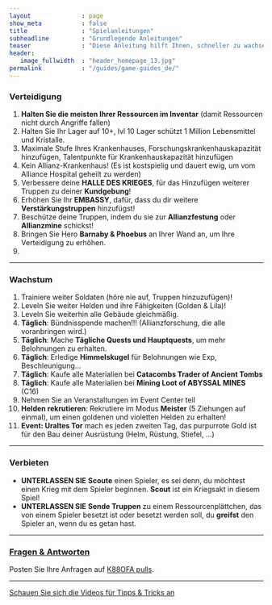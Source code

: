 ```yaml
---
layout              : page
show_meta           : false
title               : "Spielanleitungen"
subheadline         : "Grundlegende Anleitungen"
teaser              : "Diese Anleitung hilft Ihnen, schneller zu wachsen!"
header:
   image_fullwidth  : "header_homepage_13.jpg"
permalink           : "/guides/game-guides_de/"
---
```

### Verteidigung
1. **Halten Sie die meisten Ihrer Ressourcen im Inventar** (damit Ressourcen nicht durch Angriffe fallen)
2. Halten Sie Ihr Lager auf 10+, lvl 10 Lager schützt 1 Million Lebensmittel und Kristalle.
3. Maximale Stufe Ihres Krankenhauses, Forschungskrankenhauskapazität hinzufügen, Talentpunkte für Krankenhauskapazität hinzufügen
4. Kein Allianz-Krankenhaus! (Es ist kostspielig und dauert ewig, um vom Alliance Hospital geheilt zu werden)
5. Verbessere deine **HALLE DES KRIEGES**, für das Hinzufügen weiterer Truppen zu deiner **Kundgebung**!
6. Erhöhen Sie Ihr **EMBASSY**, dafür, dass du dir weitere **Verstärkungstruppen** hinzufügst!
7. Beschütze deine Truppen, indem du sie zur **Allianzfestung** oder **Allianzmine** schickst!
8. Bringen Sie Hero **Barnaby & Phoebus** an Ihrer Wand an, um Ihre Verteidigung zu erhöhen.
9. 
---
### Wachstum
1. Trainiere weiter Soldaten (höre nie auf, Truppen hinzuzufügen)!
2. Leveln Sie weiter Helden und ihre Fähigkeiten (Golden & Lila)!
3. Leveln Sie weiterhin alle Gebäude gleichmäßig. 
4. **Täglich**: Bündnisspende machen!!! (Allianzforschung, die alle voranbringen wird.)
5. **Täglich**: Mache **Tägliche Quests und Hauptquests**, um mehr Belohnungen zu erhalten.
6. **Täglich**: Erledige **Himmelskugel** für Belohnungen wie Exp, Beschleunigung...
7. **Täglich**: Kaufe alle Materialien bei **Catacombs Trader of Ancient Tombs**
8. **Täglich**: Kaufe alle Materialien bei **Mining Loot of ABYSSAL MINES** (C16)
9. Nehmen Sie an Veranstaltungen im Event Center teil
10. **Helden rekrutieren**: Rekrutiere im Modus **Meister** (5 Ziehungen auf einmal), um einen goldenen und violetten Helden zu erhalten!
11. **Event: Uraltes Tor** mach es jeden zweiten Tag, das purpurrote Gold ist für den Bau deiner Ausrüstung (Helm, Rüstung, Stiefel, ...)

---
### Verbieten 
* **UNTERLASSEN SIE** **Scoute** einen Spieler, es sei denn, du möchtest einen Krieg mit dem Spieler beginnen. **Scout** ist ein Kriegsakt in diesem Spiel!
* **UNTERLASSEN SIE** **Sende Truppen** zu einem Ressourcenplättchen, das von einem Spieler besetzt ist oder besetzt werden soll, du **greifst** den Spieler an, wenn du es getan hast.

---
### [Fragen & Antworten](https://rkuo2023.github.io/K88OFA/design/mediaelement_js/)
Posten Sie Ihre Anfragen auf [K88OFA pulls](https://github.com/rkuo2023/K88OFA/pulls).<br>

---
<a class="radius button small" href="{{ site.url }}{{ site.baseurl }}/design/mediaelement_js/">Schauen Sie sich die Videos für Tipps & Tricks an</a>

